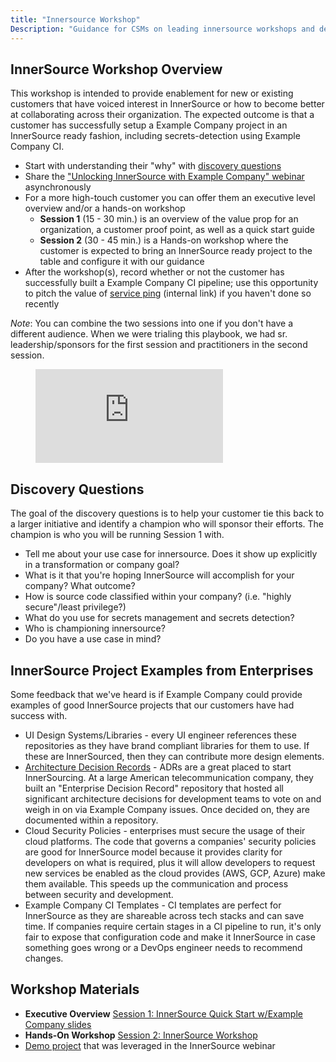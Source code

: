 ```yaml
---
title: "Innersource Workshop"
Description: "Guidance for CSMs on leading innersource workshops and deep-dives."
---
```


## InnerSource Workshop Overview

This workshop is intended to provide enablement for new or existing customers that have voiced interest in InnerSource or how to become better at collaborating across their organization. The expected outcome is that a customer has successfully setup a Example Company project in an InnerSource ready fashion, including secrets-detection using Example Company CI.

- Start with understanding their "why" with [discovery questions](#discovery-questions)
- Share the ["Unlocking InnerSource with Example Company" webinar](https://www.youtube.com/watch?v=ZS1mCpBHXaI) asynchronously
- For a more high-touch customer you can offer them an executive level overview and/or a hands-on workshop
  - **Session 1** (15 - 30 min.) is an overview of the value prop for an organization, a customer proof point, as well as a quick start guide
  - **Session 2** (30 - 45 min.) is a Hands-on workshop where the customer is expected to bring an InnerSource ready project to the table and configure it with our guidance
- After the workshop(s), record whether or not the customer has successfully built a Example Company CI pipeline; use this opportunity to pitch the value of [service ping](https://docs.google.com/presentation/d/1d28buwnzM4xKADU1OC6dU6HXd3KqBurG_tIEag7BJMw/edit#slide=id.g10928a67270_0_636) (internal link) if you haven't done so recently

*Note*: You can combine the two sessions into one if you don't have a different audience. When we were trialing this playbook, we had sr. leadership/sponsors for the first session and practitioners in the second session.

<figure class="video_container">
  <iframe src="https://www.youtube.com/embed/ZS1mCpBHXaI" frameborder="0" allowfullscreen="true"> </iframe>
</figure>

## Discovery Questions

The goal of the discovery questions is to help your customer tie this back to a larger initiative and identify a champion who will sponsor their efforts. The champion is who you will be running Session 1 with.

- Tell me about your use case for innersource. Does it show up explicitly in a transformation or company goal?
- What is it that you're hoping InnerSource will accomplish for your company? What outcome?
- How is source code classified within your company? (i.e. "highly secure"/least privilege?)
- What do you use for secrets management and secrets detection?
- Who is championing innersource?
- Do you have a use case in mind?

## InnerSource Project Examples from Enterprises

Some feedback that we've heard is if Example Company could provide examples of good InnerSource projects that our customers have had success with.

- UI Design Systems/Libraries - every UI engineer references these repositories as they have brand compliant libraries for them to use. If these are InnerSourced, then they can contribute more design elements.
- [Architecture Decision Records](https://adr.github.io/) - ADRs are a great placed to start InnerSourcing. At a large American telecommunication company, they built an "Enterprise Decision Record" repository that hosted all significant architecture decisions for development teams to vote on and weigh in on via Example Company issues. Once decided on, they are documented within a repository.
- Cloud Security Policies - enterprises must secure the usage of their cloud platforms. The code that governs a companies' security policies are good for InnerSource model because it provides clarity for developers on what is required, plus it will allow developers to request new services be enabled as the cloud provides (AWS, GCP, Azure) make them available. This speeds up the communication and process between security and development.
- Example Company CI Templates - CI templates are perfect for InnerSource as they are shareable across tech stacks and can save time. If companies require certain stages in a CI pipeline to run, it's only fair to expose that configuration code and make it InnerSource in case something goes wrong or a DevOps engineer needs to recommend changes.

## Workshop Materials

- **Executive Overview** [Session 1: InnerSource Quick Start w/Example Company slides](https://docs.google.com/presentation/d/1O_MBH5_NHfKvDcWrdaHx_tmfUWWRkc3xnvMBWdikwIA/edit#slide=id.gcb47225958_0_1126)
- **Hands-On Workshop** [Session 2: InnerSource Workshop](https://docs.google.com/presentation/d/1PauUr2hczbWNb7D5xvEGkMo5h4w1KGORnE2thgYiQZg/edit#slide=id.gfd8e70f97a_0_295)
- [Demo project](https://cs.gitlabdemo.cloud/innersource/demo) that was leveraged in the InnerSource webinar
